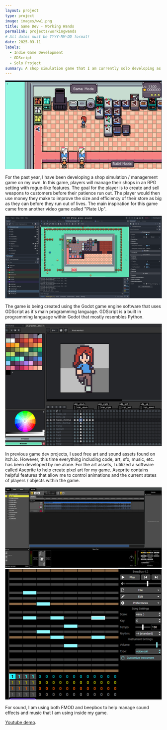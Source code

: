 ```yaml
---
layout: project
type: project
image: images/ww1.png
title: Game Dev - Working Wands 
permalink: projects/workingwands
# All dates must be YYYY-MM-DD format!
date: 2025-03-11
labels:
  - Indie Game Development
  - GDScript
  - Solo Project
summary: A shop simulation game that I am currently solo developing as a personal project (currently still in development).
---
```


<img class="ui huge centered image" src="../images/ww1.png">

For the past year, I have been developing a shop simulation / management game on my own. In this game, players will manage their shops in an RPG setting with rogue-like features. 
The goal for the player is to create and sell weapons to customers before their patience run out. The player would then use money they make to improve the size and efficiency of their store as big as they can before they run out of lives.
The main inspiration for this game came from another video game called "Plate Up".


<img class="ui huge centered image" src="../images/ww2.png">

The game is being created using the Godot game engine software that uses GDScript as it's main programming language. 
GDScript is a built in programming language within Godot that mostly resembles Python.


<img class="ui huge centered image" src="../images/ww3.png">

In previous game dev projects, I used free art and sound assets found on itch.io. However, this time everything including code, art, sfx, music, etc. has been developed by me alone.
For the art assets, I utilized a software called Aseprite to help create pixel art for my game. Aseprite contains helpful features that allow me to control animations and the current states of players / objects within the game.


<img class="ui huge centered image" src="../images/ww4.png">
<img class="ui huge centered image" src="../images/ww5.png">

For sound, I am using both FMOD and beepbox to help manage sound effects and music that I am using inside my game.

[Youtube demo](https://www.youtube.com/watch?v=qNZutxtstAk).

